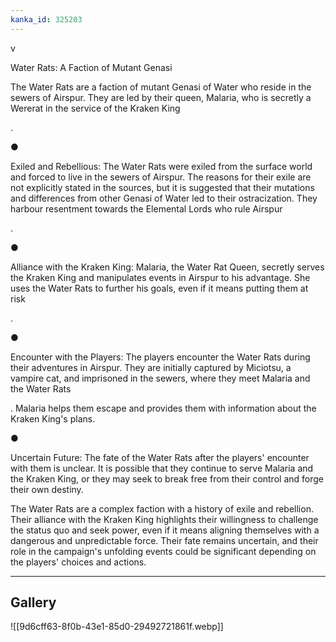 ```yaml
---
kanka_id: 325203
---
```


v

Water Rats: A Faction of Mutant Genasi

The Water Rats are a faction of mutant Genasi of Water who reside in the sewers of Airspur. They are led by their queen, Malaria, who is secretly a Wererat in the service of the Kraken King

.

●

Exiled and Rebellious: The Water Rats were exiled from the surface world and forced to live in the sewers of Airspur. The reasons for their exile are not explicitly stated in the sources, but it is suggested that their mutations and differences from other Genasi of Water led to their ostracization. They harbour resentment towards the Elemental Lords who rule Airspur

.

●

Alliance with the Kraken King: Malaria, the Water Rat Queen, secretly serves the Kraken King and manipulates events in Airspur to his advantage. She uses the Water Rats to further his goals, even if it means putting them at risk

.

●

Encounter with the Players: The players encounter the Water Rats during their adventures in Airspur. They are initially captured by Miciotsu, a vampire cat, and imprisoned in the sewers, where they meet Malaria and the Water Rats

. Malaria helps them escape and provides them with information about the Kraken King's plans.

●

Uncertain Future: The fate of the Water Rats after the players' encounter with them is unclear. It is possible that they continue to serve Malaria and the Kraken King, or they may seek to break free from their control and forge their own destiny.

The Water Rats are a complex faction with a history of exile and rebellion. Their alliance with the Kraken King highlights their willingness to challenge the status quo and seek power, even if it means aligning themselves with a dangerous and unpredictable force. Their fate remains uncertain, and their role in the campaign's unfolding events could be significant depending on the players' choices and actions.

---
## Gallery
![[9d6cff63-8f0b-43e1-85d0-29492721861f.webp]]
